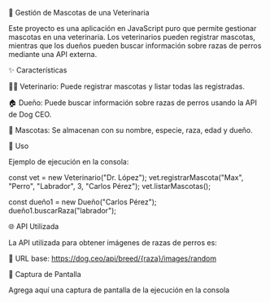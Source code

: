 🐾 Gestión de Mascotas de una Veterinaria

Este proyecto es una aplicación en JavaScript puro que permite gestionar mascotas en una veterinaria. Los veterinarios pueden registrar mascotas, mientras que los dueños pueden buscar información sobre razas de perros mediante una API externa.

✨ Características

👩‍⚕️ Veterinario: Puede registrar mascotas y listar todas las registradas.

🏠 Dueño: Puede buscar información sobre razas de perros usando la API de Dog CEO.

🐶 Mascotas: Se almacenan con su nombre, especie, raza, edad y dueño.

🚀 Uso

Ejemplo de ejecución en la consola:

const vet = new Veterinario("Dr. López");
vet.registrarMascota("Max", "Perro", "Labrador", 3, "Carlos Pérez");
vet.listarMascotas();

const dueño1 = new Dueño("Carlos Pérez");
dueño1.buscarRaza("labrador");

🌐 API Utilizada

La API utilizada para obtener imágenes de razas de perros es:

🔗 URL base: https://dog.ceo/api/breed/{raza}/images/random

📸 Captura de Pantalla

Agrega aquí una captura de pantalla de la ejecución en la consola